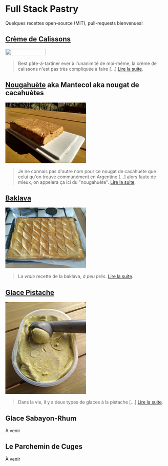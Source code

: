 # Full Stack Pastry

Quelques recettes open-source (MIT), pull-requests bienvenues!

## [Crème de Calissons](./Crème%20de%20Calissons)

<img src="./Crème%20de%20Calissons/images/creme-calisson.jpg" width=50% height=50%>

> Best pâte-à-tartiner ever à l'unanimité de moi-même, la crème de calissons n'est pas très compliquée à faire [...] [Lire la suite](./Crème%20de%20Calissons).

## [Nougahuète](./Nougahuète) aka Mantecol aka nougat de cacahuètes

<img src="Nougahuète/nougahuète.jpg" width=50% height=50%>

> Je ne connais pas d'autre nom pour ce nougat de cacahuète que celui qu'on trouve communément en Argentine [...] alors faute de mieux, on appelera ça ici du "nougahuète". [Lire la suite](./Nougahuète).

## [Baklava](./Baklava)

<img src="Baklava/images/baklava-3.jpg" width=50% height=50%>

> La *vraie* recette de la baklava, *à peu près*. [Lire la suite](./Baklava).

## [Glace Pistache](./Glace%20Pistache)

<img src="Glace Pistache/images/glace_pistache.jpg" width=50% height=50%>

> Dans la vie, il y a deux types de glaces à la pistache [...] [Lire la suite](./Glace%20Pistache).

## Glace Sabayon-Rhum

À venir

## Le Parchemin de Cuges

À venir
